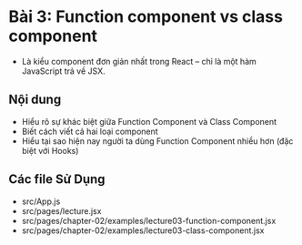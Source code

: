 # Bài 3: Function component vs class component
- Là kiểu component đơn giản nhất trong React – chỉ là một hàm JavaScript trả về JSX.


## Nội dung
- Hiểu rõ sự khác biệt giữa Function Component và Class Component
- Biết cách viết cả hai loại component
- Hiểu tại sao hiện nay người ta dùng Function Component nhiều hơn (đặc biệt với Hooks)

## Các file Sử Dụng
- src/App.js
- src/pages/lecture.jsx
- src/pages/chapter-02/examples/lecture03-function-component.jsx
- src/pages/chapter-02/examples/lecture03-class-component.jsx
